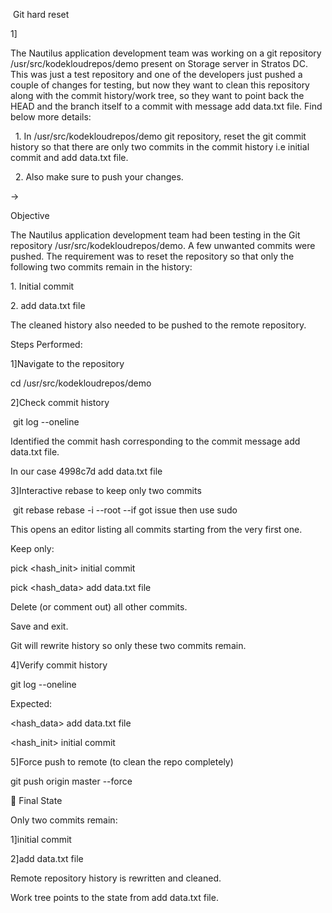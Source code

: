 &nbsp;Git hard reset



1]

The Nautilus application development team was working on a git repository /usr/src/kodekloudrepos/demo present on Storage server in Stratos DC. This was just a test repository and one of the developers just pushed a couple of changes for testing, but now they want to clean this repository along with the commit history/work tree, so they want to point back the HEAD and the branch itself to a commit with message add data.txt file. Find below more details:

&nbsp;	1. In /usr/src/kodekloudrepos/demo git repository, reset the git commit history so that there are only two commits in the commit history i.e initial commit and add data.txt file.

&nbsp;	2. Also make sure to push your changes.

->

Objective

The Nautilus application development team had been testing in the Git repository /usr/src/kodekloudrepos/demo. A few unwanted commits were pushed. The requirement was to reset the repository so that only the following two commits remain in the history:

1\. Initial commit

2\. add data.txt file

The cleaned history also needed to be pushed to the remote repository.

Steps Performed:

1]Navigate to the repository

cd /usr/src/kodekloudrepos/demo

2]Check commit history

&nbsp;git log --oneline

Identified the commit hash corresponding to the commit message add data.txt file.

In our case 4998c7d add data.txt file

3]Interactive rebase to keep only two commits

&nbsp;git rebase rebase  -i --root  --if got issue then use sudo

This opens an editor listing all commits starting from the very first one.

Keep only:

pick <hash\_init> initial commit

pick <hash\_data> add data.txt file

Delete (or comment out) all other commits.

Save and exit.

Git will rewrite history so only these two commits remain.



4]Verify commit history

git log --oneline

Expected:

<hash\_data> add data.txt file

<hash\_init> initial commit



5]Force push to remote (to clean the repo completely)

git push origin master --force



🔹 Final State

Only two commits remain:

1]initial commit

2]add data.txt file

Remote repository history is rewritten and cleaned.

Work tree points to the state from add data.txt file.



